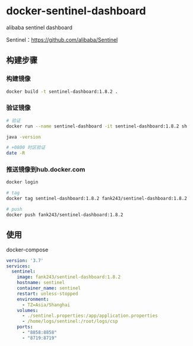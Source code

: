 # docker-sentinel-dashboard

alibaba sentinel dashboard

Sentinel：https://github.com/alibaba/Sentinel

## 构建步骤

### 构建镜像

```bash
docker build -t sentinel-dashboard:1.8.2 .
```

### 验证镜像

```bash
# 验证
docker run --name sentinel-dashboard -it sentinel-dashboard:1.8.2 sh

java -version

# +0800 时区验证
date -R
```

### 推送镜像到hub.docker.com

```bash
docker login

# tag 
docker tag sentinel-dashboard:1.8.2 fank243/sentinel-dashboard:1.8.2

# push
docker push fank243/sentinel-dashboard:1.8.2
```

## 使用

docker-compose

```yaml
version: '3.7'
services:
  sentinel:
    image: fank243/sentinel-dashboard:1.8.2
    hostname: sentinel
    container_name: sentinel
    restart: unless-stopped
    environment:
      - TZ=Asia/Shanghai
    volumes:
      - ./sentinel.properties:/app/application.properties
      - /home/logs/sentinel:/root/logs/csp
    ports:
      - "8858:8858"
      - "8719:8719"
```
